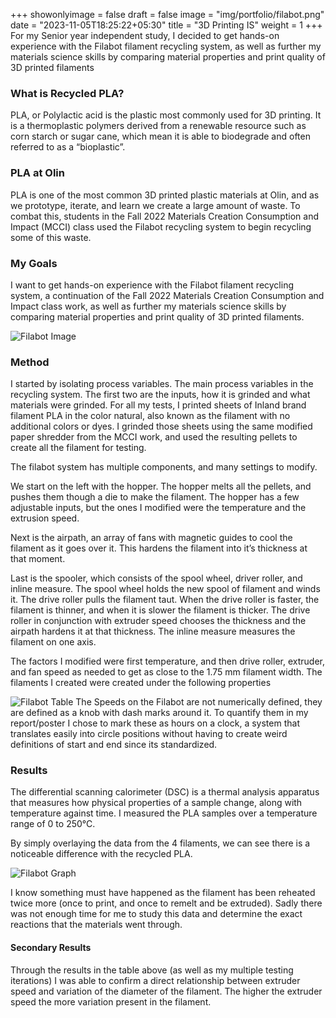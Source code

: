 +++
showonlyimage = false
draft = false
image = "img/portfolio/filabot.png"
date = "2023-11-05T18:25:22+05:30"
title = "3D Printing IS"
weight = 1
+++
For my Senior year independent study, I decided to get hands-on experience with the Filabot filament recycling system, as well as further my materials science skills by comparing material properties and print quality of 3D printed filaments
<!--more-->

### What is Recycled PLA?
PLA, or Polylactic acid is the plastic most commonly used for 3D printing. It is a thermoplastic polymers derived from a renewable resource such as corn starch or sugar cane, which mean it is able to biodegrade and often referred to as a “bioplastic”. 

### PLA at Olin
PLA is one of the most common 3D printed plastic materials at Olin, and as we prototype, iterate, and learn we create a large amount of waste. To combat this, students in the Fall 2022 Materials Creation Consumption and Impact (MCCI) class used the Filabot recycling system to begin recycling some of this waste. 

### My Goals
I want to get hands-on experience with the Filabot filament recycling system, a continuation of the Fall 2022 Materials Creation Consumption and Impact class work, as well as further my materials science skills by comparing material properties and print quality of 3D printed filaments. 

![Filabot Image][1]

### Method
I started by isolating process variables. The main process variables in the recycling system. 
The first two are the inputs, how it is grinded and what materials were grinded. For all my tests, I printed sheets of Inland brand filament PLA in the color natural, also known as the filament with no additional colors or dyes. I grinded those sheets using the same modified paper shredder from the MCCI work, and used the resulting pellets to create all the filament for testing. 

The filabot system has multiple components, and many settings to modify. 

We start on the left with the hopper. The hopper melts all the pellets, and pushes them though a die to make the filament. The hopper has a few adjustable inputs, but the ones I modified were the temperature and the extrusion speed.

Next is the airpath, an array of fans with magnetic guides to cool the filament as it goes over it. This hardens the filament into it’s thickness at that moment. 

Last is the spooler, which consists of the spool wheel, driver roller, and inline measure. The spool wheel holds the new spool of filament and winds it. The drive roller pulls the filament taut. When the drive roller is faster, the filament is thinner, and when it is slower the filament is thicker. The drive roller in conjunction with extruder speed chooses the thickness and the airpath hardens it at that thickness. The inline measure measures the filament on one axis. 

The factors I modified were first temperature, and then drive roller, extruder, and fan speed as needed to get as close to the 1.75 mm filament width. The filaments I created were created under the following properties

![Filabot Table][2]
The Speeds on the Filabot are not numerically defined, they are defined as a knob with dash marks around it. To quantify them in my report/poster I chose to mark these as hours on a clock, a system that translates easily into circle positions without having to create weird definitions of start and end since its standardized.

### Results
The differential scanning calorimeter (DSC) is a thermal analysis apparatus that measures how physical properties of a sample change, along with temperature against time. I measured the PLA samples over a temperature range of 0 to 250°C. 

By simply overlaying the data from the 4 filaments, we can see there is a noticeable difference with the recycled PLA. 

![Filabot Graph][3]
 
I know something must have happened as the filament has been reheated twice more (once to print, and once to remelt and be extruded). Sadly there was not enough time for me to study this data and determine the exact reactions that the materials went through.

#### Secondary Results
Through the results in the table above (as well as my multiple testing iterations) I was able to confirm a direct relationship between extruder speed and variation of the diameter of the filament. The higher the extruder speed the more variation present in the filament.

[1]: /img/portfolio/filabot_long.png
[2]: /img/portfolio/filabot_table.png
[3]: /img/portfolio/filabot_graph.png